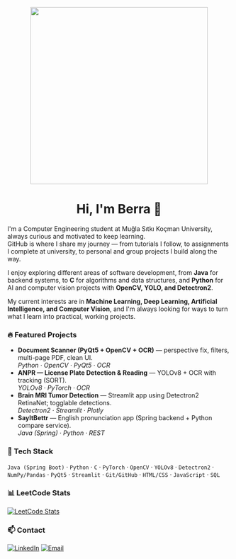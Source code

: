 <p align="center">
  <img src="https://github.com/user-attachments/assets/1cdca5ce-3eaa-4c49-bd75-ad449bf42a74" width="400">
</p>


<h1 align="center">Hi, I'm Berra 👋</h1>

I'm a Computer Engineering student at Muğla Sıtkı Koçman University, always curious and motivated to keep learning.  
GitHub is where I share my journey — from tutorials I follow, to assignments I complete at university, to personal and group projects I build along the way.  

I enjoy exploring different areas of software development, from **Java** for backend systems, to **C** for algorithms and data structures, and **Python** for AI and computer vision projects with **OpenCV, YOLO, and Detectron2**.  

My current interests are in **Machine Learning, Deep Learning, Artificial Intelligence, and Computer Vision**, and I'm always looking for ways to turn what I learn into practical, working projects.  




### 🔥 Featured Projects
- **Document Scanner (PyQt5 + OpenCV + OCR)** — perspective fix, filters, multi-page PDF, clean UI.  
  _Python · OpenCV · PyQt5 · OCR_
- **ANPR — License Plate Detection & Reading** — YOLOv8 + OCR with tracking (SORT).  
  _YOLOv8 · PyTorch · OCR_
- **Brain MRI Tumor Detection** — Streamlit app using Detectron2 RetinaNet; togglable detections.  
  _Detectron2 · Streamlit · Plotly_
- **SayItBettr** — English pronunciation app (Spring backend + Python compare service).  
  _Java (Spring) · Python · REST_

### 🧰 Tech Stack
`Java (Spring Boot)` · `Python` · `C` · `PyTorch` · `OpenCV` · `YOLOv8` · `Detectron2` ·  
`NumPy/Pandas` · `PyQt5` · `Streamlit` · `Git/GitHub` · `HTML/CSS` · `JavaScript` · `SQL`

### 📊 LeetCode Stats
[![LeetCode Stats](https://leetcard.jacoblin.cool/bellakoc?theme=dark&font=Source%20Sans%20Pro&ext=contest)](https://leetcode.com/bellakkoc/)


### 📫 Contact
[![LinkedIn](https://img.shields.io/badge/LinkedIn-berrakoc-blue?logo=linkedin)](https://www.linkedin.com/in/berrakoc/)
[![Email](https://img.shields.io/badge/Email-kocberra03%40gmail.com-red?logo=gmail)](mailto:kocberra03@gmail.com)


<!-- Tip: replace links above with your real repo URLs and add a GIF/screenshot into assets/. -->
